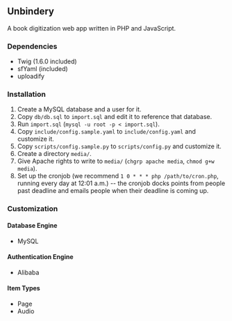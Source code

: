 ## Unbindery

A book digitization web app written in PHP and JavaScript.

### Dependencies

* Twig (1.6.0 included)
* sfYaml (included)
* uploadify

### Installation

1. Create a MySQL database and a user for it.
2. Copy `db/db.sql` to `import.sql` and edit it to reference that database.
3. Run `import.sql` (`mysql -u root -p < import.sql`).
4. Copy `include/config.sample.yaml` to `include/config.yaml` and customize it.
5. Copy `scripts/config.sample.py` to `scripts/config.py` and customize it.
6. Create a directory `media/`.
7. Give Apache rights to write to `media/` (`chgrp apache media`, `chmod g+w media`).
8. Set up the cronjob (we recommend `1 0 * * * php /path/to/cron.php`, running every day at 12:01 a.m.) -- the cronjob docks points from people past deadline and emails people when their deadline is coming up.

### Customization

#### Database Engine

* MySQL

#### Authentication Engine

* Alibaba

#### Item Types

* Page
* Audio
